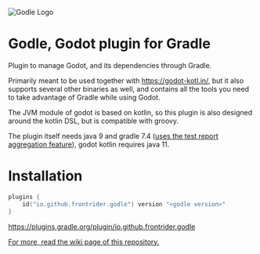 ![Godle Logo](![godle-logo.png](godle-logo.png))
# Godle, Godot plugin for Gradle

Plugin to manage Godot, and its dependencies through Gradle.

Primarily meant to be used together with https://godot-kotl.in/, but it also supports several other binaries as well, and contains all the tools you need to take advantage of Gradle while using Godot.

The JVM module of godot is based on kotlin, so this plugin is also designed around the kotlin DSL, but is compatible with groovy.

The plugin itself needs java 9 and gradle 7.4 ([uses the test report aggregation feature](https://docs.gradle.org/7.4/userguide/test_report_aggregation_plugin.html)), godot kotlin requires java 11.

# Installation

```kotlin
plugins {
    id("io.github.frontrider.godle") version "<godle version>"
}
```
https://plugins.gradle.org/plugin/io.github.frontrider.godle

[For more, read the wiki page of this repository.](https://github.com/Frontrider/Godle/wiki)